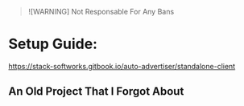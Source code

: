 > ![WARNING]
> Not Responsable For Any Bans

# Setup Guide:
https://stack-softworks.gitbook.io/auto-advertiser/standalone-client

## An Old Project That I Forgot About